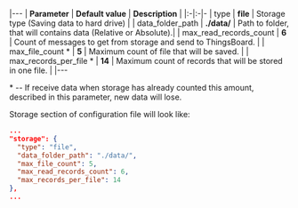 |---
| **Parameter**            | **Default value**                            | **Description**                                                |
|:-|:-|-
| type                     | **file**                                     | Storage type (Saving data to hard drive)                       |
| data_folder_path         | **./data/**                                  | Path to folder, that will contains data (Relative or Absolute).|
| max_read_records_count   | **6**                                        | Count of messages to get from storage and send to ThingsBoard. |
| max_file_count *         | **5**                                        | Maximum count of file that will be saved.                      |
| max_records_per_file *   | **14**                                       | Maximum count of records that will be stored in one file.      |
|---


\* -- If receive data when storage has already counted this amount, described in this parameter, new data will lose.

Storage section of configuration file will look like:

```json
...
"storage": {
  "type": "file",
  "data_folder_path": "./data/",
  "max_file_count": 5,
  "max_read_records_count": 6,
  "max_records_per_file": 14
},
...
```
